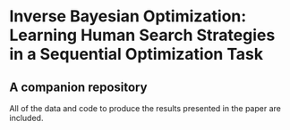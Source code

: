 # Inverse Bayesian Optimization: Learning Human Search Strategies in a Sequential Optimization Task
## A companion repository  

All of the data and code to produce the results presented in the paper are included.  
